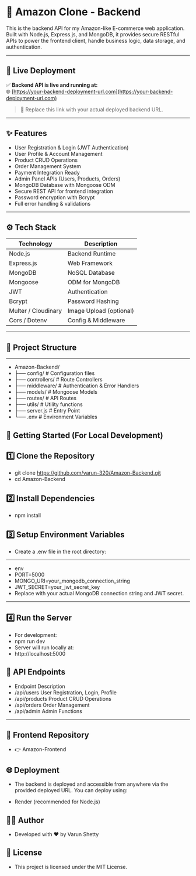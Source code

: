 # 🛒 Amazon Clone - Backend

This is the backend API for my Amazon-like E-commerce web application. Built with Node.js, Express.js, and MongoDB, it provides secure RESTful APIs to power the frontend client, handle business logic, data storage, and authentication.

---

## 🚀 Live Deployment

✅ **Backend API is live and running at:**  
🌐 [https://your-backend-deployment-url.com](https://your-backend-deployment-url.com)

> 🔧 Replace this link with your actual deployed backend URL.

---

## ✨ Features

- User Registration & Login (JWT Authentication)
- User Profile & Account Management
- Product CRUD Operations
- Order Management System
- Payment Integration Ready
- Admin Panel APIs (Users, Products, Orders)
- MongoDB Database with Mongoose ODM
- Secure REST API for frontend integration
- Password encryption with Bcrypt
- Full error handling & validations

---

## ⚙️ Tech Stack

| Technology | Description |
| ----------- | ----------- |
| Node.js | Backend Runtime |
| Express.js | Web Framework |
| MongoDB | NoSQL Database |
| Mongoose | ODM for MongoDB |
| JWT | Authentication |
| Bcrypt | Password Hashing |
| Multer / Cloudinary | Image Upload (optional) |
| Cors / Dotenv | Config & Middleware |

---

## 📂 Project Structure

---

- Amazon-Backend/
- ├── config/        # Configuration files
- ├── controllers/   # Route Controllers
- ├── middleware/    # Authentication & Error Handlers
- ├── models/        # Mongoose Models
- ├── routes/        # API Routes
- ├── utils/         # Utility functions
- ├── server.js      # Entry Point
- └── .env           # Environment Variables
## 🚀 Getting Started (For Local Development)
## 1️⃣ Clone the Repository
- git clone https://github.com/varun-320/Amazon-Backend.git
- cd Amazon-Backend
## 2️⃣ Install Dependencies
- npm install
## 3️⃣ Setup Environment Variables
- Create a .env file in the root directory:
---
- env
- PORT=5000
- MONGO_URI=your_mongodb_connection_string
- JWT_SECRET=your_jwt_secret_key
- Replace with your actual MongoDB connection string and JWT secret.

---

## 4️⃣ Run the Server
- For development:
- npm run dev
- Server will run locally at:
- http://localhost:5000
## 📡 API Endpoints
- Endpoint	Description
- /api/users	User Registration, Login, Profile
- /api/products	Product CRUD Operations
- /api/orders	Order Management
- /api/admin	Admin Functions

---

## 🔗 Frontend Repository
- 👉 Amazon-Frontend

## 🌐 Deployment
- The backend is deployed and accessible from anywhere via the provided deployed URL. You can deploy using:

- Render (recommended for Node.js)

## 👨‍💻 Author
- Developed with ❤️ by Varun Shetty

## 📄 License
- This project is licensed under the MIT License.
